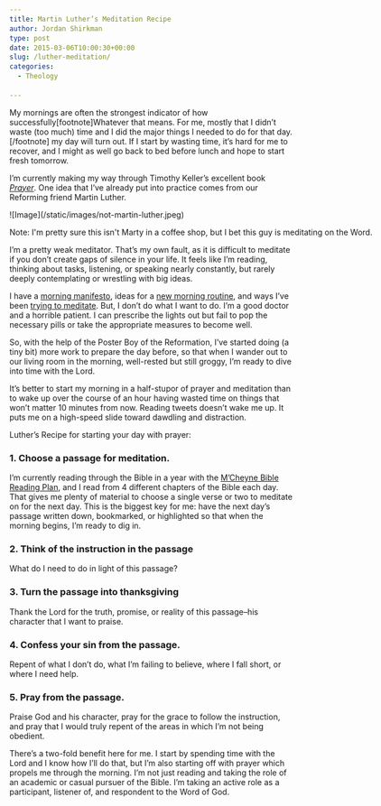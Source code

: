 ```yaml
---
title: Martin Luther’s Meditation Recipe
author: Jordan Shirkman
type: post
date: 2015-03-06T10:00:30+00:00
slug: /luther-meditation/
categories:
  - Theology

---
```

My mornings are often the strongest indicator of how successfully[footnote]Whatever that means. For me, mostly that I didn’t waste (too much) time and I did the major things I needed to do for that day.[/footnote] my day will turn out. If I start by wasting time, it’s hard for me to recover, and I might as well go back to bed before lunch and hope to start fresh tomorrow.

I’m currently making my way through Timothy Keller’s excellent book _[Prayer](https://www.amazon.com/Prayer-Experiencing-Awe-Intimacy-God-ebook/dp/B00INIXGIO/ref=as_sl_pc_ss_til?tag=thepoiofimp-20&linkCode=w01&linkId=JYDXJLGBIN5CPEIO&creativeASIN=B00INIXGIO)_. One idea that I’ve already put into practice comes from our Reforming friend Martin Luther.

<div id="attachment_3676" style="width: 710px" class="wp-caption aligncenter">
  ![Image](/static/images/not-martin-luther.jpeg)
  
  <p id="caption-attachment-3676" class="wp-caption-text">
    Note: I'm pretty sure this isn't Marty in a coffee shop, but I bet this guy is meditating on the Word.
  </p>
</div>

I’m a pretty weak meditator. That’s my own fault, as it is difficult to meditate if you don’t create gaps of silence in your life. It feels like I’m reading, thinking about tasks, listening, or speaking nearly constantly, but rarely deeply contemplating or wrestling with big ideas.

I have a [morning manifesto](https://jshirk.com/blog/morning-manifesto/), ideas for a [new morning routine](https://jshirk.com/blog/morning-ritual/), and ways I’ve been [trying to meditate](https://jshirk.com/blog/meditate-day-night/). But, I don’t do what I want to do. I’m a good doctor and a horrible patient. I can prescribe the lights out but fail to pop the necessary pills or take the appropriate measures to become well.

So, with the help of the Poster Boy of the Reformation, I’ve started doing (a tiny bit) more work to prepare the day before, so that when I wander out to our living room in the morning, well-rested but still groggy, I’m ready to dive into time with the Lord.

It’s better to start my morning in a half-stupor of prayer and meditation than to wake up over the course of an hour having wasted time on things that won’t matter 10 minutes from now. Reading tweets doesn’t wake me up. It puts me on a high-speed slide toward dawdling and distraction.

Luther’s Recipe for starting your day with prayer:&nbsp;<!--more-->

### 1. Choose a passage for meditation.

I’m currently reading through the Bible in a year with the [M’Cheyne Bible Reading Plan](http://www.edginet.org/mcheyne/year_classic_single_letter.pdf), and I read from 4 different chapters of the Bible each day. That gives me plenty of material to choose a single verse or two to meditate on for the next day. This is the biggest key for me: have the next day’s passage written down, bookmarked, or highlighted so that when the morning begins, I’m ready to dig in.

### 2. Think of the instruction in the passage

What do I need to do in light of this passage?

### 3. Turn the passage into thanksgiving

Thank the Lord for the truth, promise, or reality of this passage–his character that I want to praise.

### 4. Confess your sin from the passage.

Repent of what I don’t do, what I’m failing to believe, where I fall short, or where I need help.

### 5. Pray from the passage.

Praise God and his character, pray for the grace to follow the instruction, and pray that I would truly repent of the areas in which I’m not being obedient.

There’s a two-fold benefit here for me. I start by spending time with the Lord and I know how I’ll do that, but I’m also starting off with prayer which propels me through the morning. I’m not just reading and taking the role of an academic or casual pursuer of the Bible. I’m taking an active role as a participant, listener of, and respondent to the Word of God.
